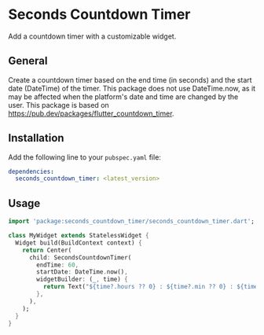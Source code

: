 <!--
This README describes the package. If you publish this package to pub.dev,
this README's contents appear on the landing page for your package.

For information about how to write a good package README, see the guide for
[writing package pages](https://dart.dev/guides/libraries/writing-package-pages).

For general information about developing packages, see the Dart guide for
[creating packages](https://dart.dev/guides/libraries/create-library-packages)
and the Flutter guide for
[developing packages and plugins](https://flutter.dev/developing-packages).
-->

# Seconds Countdown Timer

Add a countdown timer with a customizable widget.

## General

Create a countdown timer based on the end time (in seconds) and the start date (DateTime) of the timer. This package does not use DateTime.now, as it may be affected when the platform's date and time are changed by the user. This package is based on https://pub.dev/packages/flutter_countdown_timer.

## Installation

Add the following line to your `pubspec.yaml` file:

```yaml
dependencies:
  seconds_countdown_timer: <latest_version>
```
## Usage

```dart
import 'package:seconds_countdown_timer/seconds_countdown_timer.dart';

class MyWidget extends StatelessWidget {
  Widget build(BuildContext context) {
    return Center(
      child: SecondsCountdownTimer(
        endTime: 60,
        startDate: DateTime.now(),
        widgetBuilder: (_, time) {
          return Text("${time?.hours ?? 0} : ${time?.min ?? 0} : ${time?.sec ?? 0}");
        },
      ),
    );
  }
}
```


